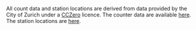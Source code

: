 All count data and station locations are derived from data provided by the City of Zurich under a [CCZero](https://creativecommons.org/publicdomain/zero/1.0/legalcode) licence. The counter data are available [here](https://data.stadt-zuerich.ch/dataset/ted_taz_verkehrszaehlungen_werte_fussgaenger_velo). The station locations are [here](https://data.stadt-zuerich.ch/dataset/geo_standorte_der_automatischen_fuss__und_velozaehlungen).
